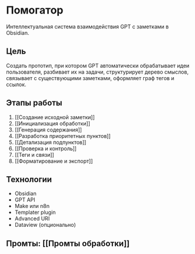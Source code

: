# Помогатор

Интеллектуальная система взаимодействия GPT с заметками в Obsidian.

## Цель
Создать прототип, при котором GPT автоматически обрабатывает идеи пользователя, разбивает их на задачи, структурирует дерево смыслов, связывает с существующими заметками, оформляет граф тегов и ссылок.

## Этапы работы

1. [[Создание исходной заметки]]
2. [[Инициализация обработки]]
3. [[Генерация содержания]]
4. [[Разработка приоритетных пунктов]]
5. [[Детализация подпунктов]]
6. [[Проверка и контроль]]
7. [[Теги и связи]]
8. [[Форматирование и экспорт]]

## Технологии

- Obsidian
- GPT API
- Make или n8n
- Templater plugin
- Advanced URI
- Dataview (опционально)

## Промты: [[Промты обработки]]
